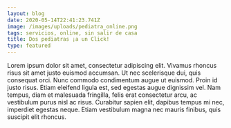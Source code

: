 ```yaml
---
layout: blog
date: 2020-05-14T22:41:23.741Z
image: /images/uploads/pediatra_online.png
tags: servicios, online, sin salir de casa
title: Dos pediatras ¡a un Click!
type: featured
---
```

Lorem ipsum dolor sit amet, consectetur adipiscing elit. Vivamus rhoncus risus sit amet justo euismod accumsan. Ut nec scelerisque dui, quis consequat orci. Nunc commodo condimentum augue ut euismod. Proin id justo risus. Etiam eleifend ligula est, sed egestas augue dignissim vel. Nam tempus, diam et malesuada fringilla, felis erat consectetur arcu, ac vestibulum purus nisl ac risus. Curabitur sapien elit, dapibus tempus mi nec, imperdiet egestas neque. Etiam vestibulum magna nec mauris finibus, quis suscipit elit rhoncus.